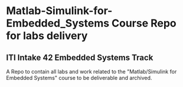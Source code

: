# Matlab-Simulink-for-Embedded_Systems Course Repo for labs delivery
## ITI Intake 42 Embedded Systems Track
A Repo to contain all labs and work related to the "Matlab/Simulink for Embedded Systems" course to be deliverable and archived.
